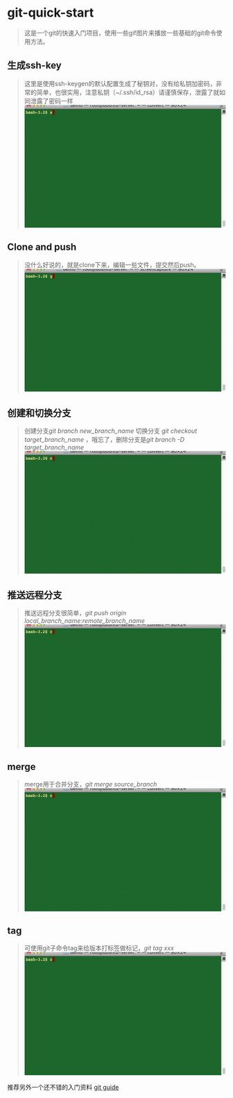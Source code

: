 # git-quick-start

> 这是一个git的快速入门项目，使用一些gif图片来播放一些基础的git命令使用方法。

## 生成ssh-key
> 这里是使用ssh-keygen的默认配置生成了秘钥对，没有给私钥加密码，非常的简单，也很实用，注意私钥（~/.ssh/id_rsa）请谨慎保存，泄露了就如同泄露了密码一样
  ![生成ssh-key](generate_public_key.gif)

## Clone and push
> 没什么好说的，就是clone下来，编辑一些文件，提交然后push。
  ![Clone adn push](clone_and_push.gif)

## 创建和切换分支
> 创建分支*git branch new_branch_name* 切换分支 *git checkout target_branch_name* ，哦忘了，删除分支是*git branch -D target_branch_name*
  ![创建和切换分支](create_and_checkout_branch.gif)

## 推送远程分支
> 推送远程分支很简单，*git push origin local_branch_name:remote_branch_name*
  ![推送远程分支](push_remote_branch.gif)

## merge
> merge用于合并分支，*git merge source_branch*
  ![merge](merge.gif)

## tag
> 可使用git子命令tag来给版本打标签做标记，*git tag xxx*
  ![tag](tag.gif)


推荐另外一个还不错的入门资料
[git guide](http://rogerdudler.github.io/git-guide/index.zh.html)
